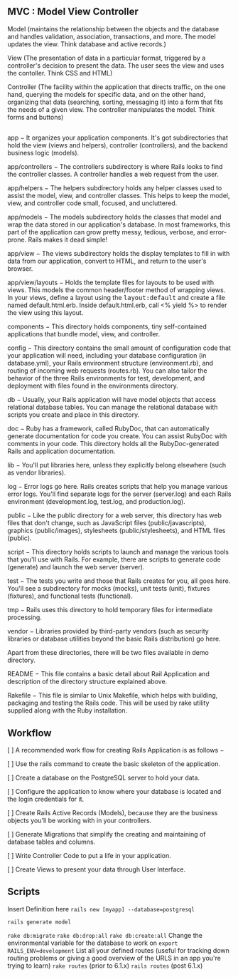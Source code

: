 ## MVC : Model View Controller
Model (maintains the relationship between the objects and the database and handles validation, association, transactions, and more. The model updates the view. Think database and active records.)

View (The presentation of data in a particular format, triggered by a controller's decision to present the data. The user sees the view and uses the contoller. Think CSS and HTML)

Controller (The facility within the application that directs traffic, on the one hand, querying the models for specific data, and on the other hand, organizing that data (searching, sorting, messaging it) into a form that fits the needs of a given view. The controller manipulates the model. Think forms and buttons)

## 

app − It organizes your application components. It's got subdirectories that hold the view (views and helpers), controller (controllers), and the backend business logic (models).

app/controllers − The controllers subdirectory is where Rails looks to find the controller classes. A controller handles a web request from the user.

app/helpers − The helpers subdirectory holds any helper classes used to assist the model, view, and controller classes. This helps to keep the model, view, and controller code small, focused, and uncluttered.

app/models − The models subdirectory holds the classes that model and wrap the data stored in our application's database. In most frameworks, this part of the application can grow pretty messy, tedious, verbose, and error-prone. Rails makes it dead simple!

app/view − The views subdirectory holds the display templates to fill in with data from our application, convert to HTML, and return to the user's browser.

app/view/layouts − Holds the template files for layouts to be used with views. This models the common header/footer method of wrapping views. In your views, define a layout using the <tt>layout:default</tt> and create a file named default.html.erb. Inside default.html.erb, call <% yield %> to render the view using this layout.

components − This directory holds components, tiny self-contained applications that bundle model, view, and controller.

config − This directory contains the small amount of configuration code that your application will need, including your database configuration (in database.yml), your Rails environment structure (environment.rb), and routing of incoming web requests (routes.rb). You can also tailor the behavior of the three Rails environments for test, development, and deployment with files found in the environments directory.

db − Usually, your Rails application will have model objects that access relational database tables. You can manage the relational database with scripts you create and place in this directory.

doc − Ruby has a framework, called RubyDoc, that can automatically generate documentation for code you create. You can assist RubyDoc with comments in your code. This directory holds all the RubyDoc-generated Rails and application documentation.

lib − You'll put libraries here, unless they explicitly belong elsewhere (such as vendor libraries).

log − Error logs go here. Rails creates scripts that help you manage various error logs. You'll find separate logs for the server (server.log) and each Rails environment (development.log, test.log, and production.log).

public − Like the public directory for a web server, this directory has web files that don't change, such as JavaScript files (public/javascripts), graphics (public/images), stylesheets (public/stylesheets), and HTML files (public).

script − This directory holds scripts to launch and manage the various tools that you'll use with Rails. For example, there are scripts to generate code (generate) and launch the web server (server).

test − The tests you write and those that Rails creates for you, all goes here. You'll see a subdirectory for mocks (mocks), unit tests (unit), fixtures (fixtures), and functional tests (functional).

tmp − Rails uses this directory to hold temporary files for intermediate processing.

vendor − Libraries provided by third-party vendors (such as security libraries or database utilities beyond the basic Rails distribution) go here.

Apart from these directories, there will be two files available in demo directory.

README − This file contains a basic detail about Rail Application and description of the directory structure explained above.

Rakefile − This file is similar to Unix Makefile, which helps with building, packaging and testing the Rails code. This will be used by rake utility supplied along with the Ruby installation.

## Workflow

[ ] A recommended work flow for creating Rails Application is as follows −

[ ] Use the rails command to create the basic skeleton of the application.

[ ] Create a database on the PostgreSQL server to hold your data.

[ ] Configure the application to know where your database is located and the login credentials for it.

[ ] Create Rails Active Records (Models), because they are the business objects you'll be working with in your controllers.

[ ] Generate Migrations that simplify the creating and maintaining of database tables and columns.

[ ] Write Controller Code to put a life in your application.

[ ] Create Views to present your data through User Interface.

## Scripts

Insert Definition here
`rails new [myapp] --database=postgresql`

`rails generate model`

`rake db:migrate`
`rake db:drop:all`
`rake db:create:all`
Change the environmental variable for the database to work on
`export RAILS_ENV=development`
List all your defined routes (useful for tracking down routing problems or giving a good overview of the URLS in an app you're trying to learn)
`rake routes` (prior to 6.1.x)
`rails routes` (post 6.1.x)